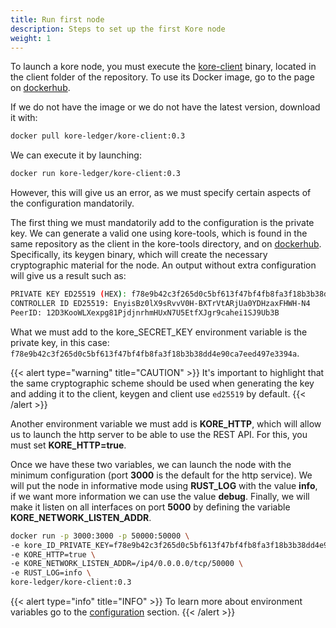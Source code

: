 ```yaml
---
title: Run first node
description: Steps to set up the first Kore node
weight: 1
---
```

To launch a kore node, you must execute the [kore-client](https://github.com/kore-ledger/kore-client) binary, located in the client folder of the repository. To use its Docker image, go to the page on [dockerhub](https://hub.docker.com/r/kore-ledger/kore-client).

If we do not have the image or we do not have the latest version, download it with:

```bash
docker pull kore-ledger/kore-client:0.3
```

We can execute it by launching:

```bash
docker run kore-ledger/kore-client:0.3
```

However, this will give us an error, as we must specify certain aspects of the configuration mandatorily.

The first thing we must mandatorily add to the configuration is the private key. We can generate a valid one using kore-tools, which is found in the same repository as the client in the kore-tools directory, and on [dockerhub](https://hub.docker.com/r/kore-ledger/kore-tools). Specifically, its keygen binary, which will create the necessary cryptographic material for the node. An output without extra configuration will give us a result such as:

```bash
PRIVATE KEY ED25519 (HEX): f78e9b42c3f265d0c5bf613f47bf4fb8fa3f18b3b38dd4e90ca7eed497e3394a
CONTROLLER ID ED25519: EnyisBz0lX9sRvvV0H-BXTrVtARjUa0YDHzaxFHWH-N4
PeerID: 12D3KooWLXexpg81PjdjnrhmHUxN7U5EtfXJgr9cahei1SJ9Ub3B
```

What we must add to the kore_SECRET_KEY environment variable is the private key, in this case: `f78e9b42c3f265d0c5bf613f47bf4fb8fa3f18b3b38dd4e90ca7eed497e3394a`.

{{< alert type="warning"  title="CAUTION" >}}
It's important to highlight that the same cryptographic scheme should be used when generating the key and adding it to the client, keygen and client use `ed25519` by default.
{{< /alert >}}

Another environment variable we must add is **KORE_HTTP**, which will allow us to launch the http server to be able to use the REST API. For this, you must set **KORE_HTTP=true**.

Once we have these two variables, we can launch the node with the minimum configuration (port **3000** is the default for the http service). We will put the node in informative mode using **RUST_LOG** with the value **info**, if we want more information we can use the value **debug**. Finally, we will make it listen on all interfaces on port **5000** by defining the variable **KORE_NETWORK_LISTEN_ADDR**.


```bash
docker run -p 3000:3000 -p 50000:50000 \
-e kore_ID_PRIVATE_KEY=f78e9b42c3f265d0c5bf613f47bf4fb8fa3f18b3b38dd4e90ca7eed497e3394a \
-e KORE_HTTP=true \
-e KORE_NETWORK_LISTEN_ADDR=/ip4/0.0.0.0/tcp/50000 \
-e RUST_LOG=info \
kore-ledger/kore-client:0.3
```
{{< alert type="info"  title="INFO" >}}
To learn more about environment variables go to the [configuration](../../../docs/learn/kore%20node/kore%20client%20http/configuration/_index.md) section.
{{< /alert >}}